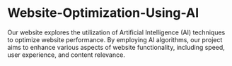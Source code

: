 # Website-Optimization-Using-AI
Our website explores the utilization of Artificial Intelligence (AI) techniques to optimize website performance. By employing AI algorithms, our project aims to enhance various aspects of website functionality, including speed, user experience, and content relevance.
